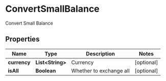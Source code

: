 
# ConvertSmallBalance

Convert Small Balance

## Properties

Name | Type | Description | Notes
------------ | ------------- | ------------- | -------------
**currency** | **List&lt;String&gt;** | Currency |  [optional]
**isAll** | **Boolean** | Whether to exchange all |  [optional]

